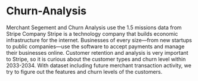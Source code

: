 # Churn-Analysis
Merchant Segement and Churn Analysis use the 1.5 missions data from Stripe Company
Stripe is a technology company that builds economic infrastructure for the internet. Businesses of every size—from new startups to public companies—use the software to accept payments and manage their businesses online. Customer retention and analysis is very important to Stripe, so it is curious about the customer types and churn level within 2033-2034. With dataset including future merchant transaction activity, we try to figure out the features and churn levels of the customers.
